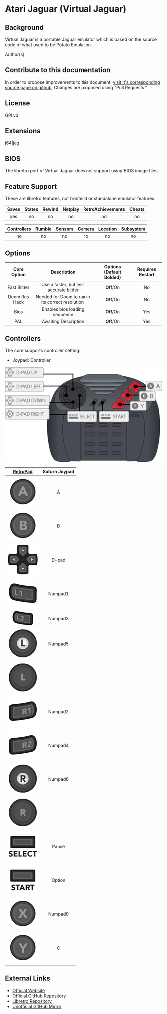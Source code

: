 # Atari Jaguar (Virtual Jaguar)

## Background

Virtual Jaguar is a portable Jaguar emulator which is based on the source code of what used to be Potato Emulation.

Author(s):

## Contribute to this documentation

In order to propose improvements to this document, [visit it's corresponding source page on github](https://github.com/libretro/docs/tree/master/docs/library/virtualjaguar.md). Changes are proposed using "Pull Requests."

## License

GPLv3

## Extensions

j64|jag

## BIOS

The libretro port of Virtual Jaguar does not support using BIOS image files.

## Feature Support

These are libretro features, not frontend or standalone emulator features.

| Saves | States      | Rewind | Netplay | RetroAchievements | Cheats |
|:-----:|:-----------:|:------:|:-------:|:-----------------:|:------:|
|  yes  |    no       |  no    |  no     |       no          |  no    |

| Controllers     | Rumble | Sensors | Camera | Location | Subsystem     |
|:---------------:|:------:|:-------:|:------:|:--------:|:-------------:|
|       no        |   no   |   no    |  no    |    no    |      no       |

## Options

|   Core Option   |         Description                                                        | Options (Default Bolded) | Requires Restart |
|:---------------:|:--------------------------------------------------------------------------:|:------------------------:|:----------------:|
|   Fast Blitter  | Use a faster, but less accurate blitter         |        **Off**/On        |        No        |
| Doom Res Hack  |  Needed for Doom to run in its correct resolution.|         **Off**/On       | No              |
| Bios | Enables bios loading sequence| **Off**/On   | Yes              |
| PAL | Awaiting Description| **Off**/On   | Yes              |

## Controllers

The core supports controller setting:

* Joypad: Controller

![Atari_Jaguar_joypad_diagram](images\Controllers\Virtual-Jaguar_joypad.png)

|                      [RetroPad](RetroPad)                      |   Saturn Joypad   |
|:--------------------------------------------------------------:|:--------------:|
|        ![RetroPad_A](images/RetroPad/Retro_A_Round.png)        |        A       |
|        ![RetroPad_B](images/RetroPad/Retro_B_Round.png)        |        B       |
|        ![RetroPad_Dpad](images/RetroPad/Retro_Dpad.png)        |      D-pad     |
|          ![RetroPad_L1](images/RetroPad/Retro_L1.png)          |    Numpad1     |
|          ![RetroPad_L2](images/RetroPad/Retro_L2_Temp.png)     |    Numpad3     |
|          ![RetroPad_L3](images/RetroPad/Retro_L3.png)          |    Numpad5     |
|  ![RetroPad_Left_Stick](images/RetroPad/Retro_Left_Stick.png)  |                |
|          ![RetroPad_R1](images/RetroPad/Retro_R1.png)          |    Numpad2     |
|          ![RetroPad_R2](images/RetroPad/Retro_R2.png)          |    Numpad4     |
|          ![RetroPad_R3](images/RetroPad/Retro_R3.png)          |    Numpad6     |
| ![RetroPad_Right_Stick](images/RetroPad/Retro_Right_Stick.png) |                |
|      ![RetroPad_Select](images/RetroPad/Retro_Select.png)      |     Pause      |
|       ![RetroPad_Start](images/RetroPad/Retro_Start.png)       |     Option     |
|        ![RetroPad_X](images/RetroPad/Retro_X_Round.png)        |    Numpad0     |
|        ![RetroPad_Y](images/RetroPad/Retro_Y_Round.png)        |        C       |

## External Links

* [Official Website](https://icculus.org/virtualjaguar/)
* [Official GitHub Repository](http://shamusworld.gotdns.org/git/virtualjaguar)
* [Libretro Repository](https://github.com/libretro/virtualjaguar-libretro)
* [Unofficial GitHub Mirror](https://github.com/mirror/virtualjaguar)
